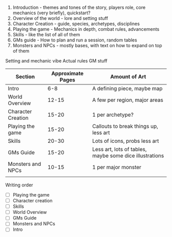 1. Introduction - themes and tones of the story, players role, core mechanics (very briefly), quickstart?
2. Overview of the world - lore and setting stuff
3. Character Creation - guide, species, archetypes, disciplines
4. Playing the game - Mechanics in depth, combat rules, advancements
5. Skills - like the list of all of them
6. GMs guide - How to plan and run a session, random tables
7. Monsters and NPCs - mostly bases, with text on how to expand on top of them


Setting and mechanic vibe
Actual rules
GM stuff



| Section            | Approximate Pages | Amount of Art                                           |
| ------------------ | ----------------- | ------------------------------------------------------- |
| Intro              | 6-8               | A defining piece, maybe map                             |
| World Overview     | 12-15             | A few per region, major areas                           |
| Character Creation | 15-20             | 1 per archetype?                                        |
| Playing the game   | 15-20             | Callouts to break things up, less art                   |
| Skills             | 20-30             | Lots of icons, probs less art                           |
| GMs Guide          | 15-20             | Less art, lots of tables, maybe some dice illustrations |
| Monsters and NPCs  | 10-15             | 1 per major monster                                     |
|                    |                   |                                                         |
Writing order
- [ ] Playing the game
- [ ] Character creation
- [ ] Skills
- [ ] World Overview
- [ ] GMs Guide
- [ ] Monsters and NPCs
- [ ] Intro